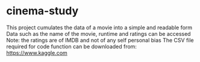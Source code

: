 # cinema-study
This project cumulates the data of a movie into a simple and readable form
Data such as the name of the movie, runtime and ratings can be accessed
Note: the ratings are of IMDB and not of any self personal bias
The CSV file required for code function can be downloaded from: https://www.kaggle.com
